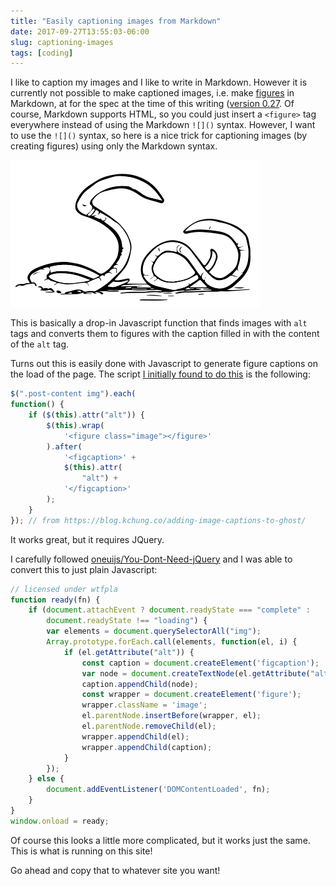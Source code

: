 ```yaml
---
title: "Easily captioning images from Markdown"
date: 2017-09-27T13:55:03-06:00
slug: captioning-images
tags: [coding]
---
```


I like to caption my images and I like to write in Markdown. However it is
currently not possible to make captioned images, i.e. make
[figures](https://developer.mozilla.org/en-US/docs/Web/HTML/Element/figure)
in Markdown, at for the spec at the time of this writing ([version
0.27](http://spec.commonmark.org/0.27/#images).  Of course, Markdown
supports HTML, so you could just insert a `<figure>` tag everywhere
instead of using the Markdown `![]()` syntax. However, I want to use the
`![]()` syntax, so here is a nice trick for captioning images (by creating
figures) using only the Markdown syntax.

![This picture of worms has a caption!](/img/worms.svg)

This is basically a drop-in Javascript function that finds images with
`alt` tags and converts them to figures with the caption filled in with
the content of the `alt` tag.


Turns out this is easily done with Javascript to generate figure captions
on the load of the page. The script [I initially found to do
this](https://blog.kchung.co/adding-image-captions-to-ghost/) is the
following:

```javascript
$(".post-content img").each(
function() {
    if ($(this).attr("alt")) {
        $(this).wrap(
            '<figure class="image"></figure>'
        ).after(
            '<figcaption>' +
            $(this).attr(
                "alt") +
            '</figcaption>'
        );
    }
}); // from https://blog.kchung.co/adding-image-captions-to-ghost/
```

It works great, but it requires JQuery. 

I carefully followed
[oneuijs/You-Dont-Need-jQuery](https://github.com/oneuijs/You-Dont-Need-jQuery)
and I was able to convert this to just plain Javascript:


```javascript
// licensed under wtfpla
function ready(fn) {
    if (document.attachEvent ? document.readyState === "complete" :
        document.readyState !== "loading") {
        var elements = document.querySelectorAll("img");
        Array.prototype.forEach.call(elements, function(el, i) {
            if (el.getAttribute("alt")) {
                const caption = document.createElement('figcaption');
                var node = document.createTextNode(el.getAttribute("alt"));
                caption.appendChild(node);
                const wrapper = document.createElement('figure');
                wrapper.className = 'image';
                el.parentNode.insertBefore(wrapper, el);
                el.parentNode.removeChild(el);
                wrapper.appendChild(el);
                wrapper.appendChild(caption);
            }
        });
    } else {
        document.addEventListener('DOMContentLoaded', fn);
    }
}
window.onload = ready;
```

Of course this looks a little more complicated, but it works just the
same. This is what is running on this site!

Go ahead and copy that to whatever site you want!
